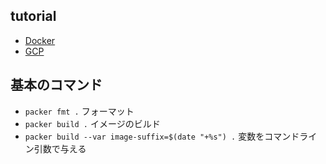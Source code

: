 ## tutorial

- [Docker](https://learn.hashicorp.com/collections/packer/docker-get-started)
- [GCP](https://www.packer.io/docs/builders/googlecompute)

## 基本のコマンド

- `packer fmt .` フォーマット
- `packer build .` イメージのビルド
- `packer build --var image-suffix=$(date "+%s") .` 変数をコマンドライン引数で与える


